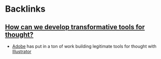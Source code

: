 
# Backlinks
## [How can we develop transformative tools for thought?](<How can we develop transformative tools for thought?.md>)
- [Adobe](<Adobe.md>) has put in a ton of work building legitimate tools for thought with [Illustrator](<Illustrator.md>)

